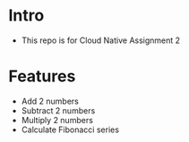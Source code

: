 # Intro
- This repo is for Cloud Native Assignment 2

# Features
- Add 2 numbers
- Subtract 2 numbers
- Multiply 2 numbers
- Calculate Fibonacci series